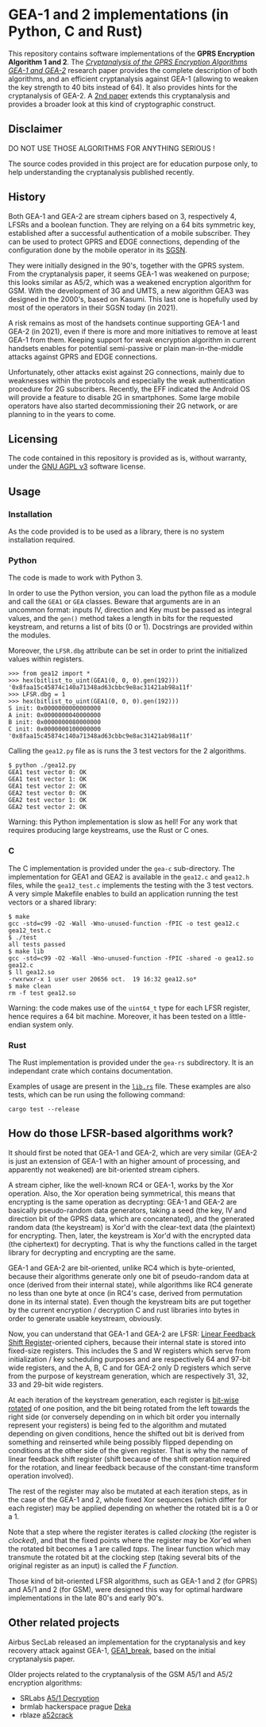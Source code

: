 # GEA-1 and 2 implementations (in Python, C and Rust)

This repository contains software implementations of the **GPRS Encryption 
Algorithm 1 and 2**. The [*Cryptanalysis of the GPRS Encryption Algorithms GEA-1
and GEA-2*](https://eprint.iacr.org/2021/819.pdf) research paper provides the
complete description of both algorithms, and an efficient cryptanalysis against 
GEA-1 (allowing to weaken the key strength to 40 bits instead of 64). It also 
provides hints for the cryptanalysis of GEA-2.
A [2nd paper](https://eprint.iacr.org/2021/829.pdf) extends this cryptanalysis and
provides a broader look at this kind of cryptographic construct.


## Disclaimer

DO NOT USE THOSE ALGORITHMS FOR ANYTHING SERIOUS !

The source codes provided in this project are for education purpose only, to help 
understanding the cryptanalysis published recently.


## History

Both GEA-1 and GEA-2 are stream ciphers based on 3, respectively 4, LFSRs and a 
boolean function. They are relying on a 64 bits symmetric key, established after
a successful authentication of a mobile subscriber. They can be used to protect
GPRS and EDGE connections, depending of the configuration done by the mobile 
operator in its [SGSN](https://en.wikipedia.org/wiki/GPRS_core_network#Serving_GPRS_support_node_(SGSN)).

They were initially designed in the 90's, together with the GPRS system.
From the cryptanalysis paper, it seems GEA-1 was weakened on purpose; this looks 
similar as A5/2, which was a weakened encryption algorithm for GSM. With the development 
of 3G and UMTS, a new algorithm GEA3 was designed in the 2000's, based on Kasumi. 
This last one is hopefully used by most of the operators in their SGSN today (in 2021).

A risk remains as most of the handsets continue supporting GEA-1 and GEA-2 (in 2021), 
even if there is more and more initiatives to remove at least GEA-1 from them.
Keeping support for weak encryption algorithm in current handsets enables for potential 
semi-passive or plain man-in-the-middle attacks against GPRS and EDGE connections.

Unfortunately, other attacks exist against 2G connections, mainly due to weaknesses 
within the protocols and especially the weak authentication procedure for 2G subscribers.
Recently, the EFF indicated the Android OS will provide a feature to disable 2G in smartphones.
Some large mobile operators have also started decommissioning their 2G network, 
or are planning to in the years to come.


## Licensing

The code contained in this repository is provided as is, without warranty, under the
[GNU AGPL v3](https://www.gnu.org/licenses/agpl-3.0.txt) software license.


## Usage

### Installation

As the code provided is to be used as a library, there is no system installation required.


### Python

The code is made to work with Python 3.

In order to use the Python version, you can load the python file as a module and call
the `GEA1` or `GEA` classes. Beware that arguments are in an uncommon format: inputs IV, 
direction and Key must be passed as integral values, and the `gen()` method takes a length
in bits for the requested keystream, and returns a list of bits (0 or 1). Docstrings are 
provided within the modules.

Moreover, the `LFSR.dbg` attribute can be set in order to print the initialized values
within registers.

```
>>> from gea12 import *
>>> hex(bitlist_to_uint(GEA1(0, 0, 0).gen(192)))
'0x8faa15c45874c140a71348ad63cbbc9e8ac31421ab98a11f'
>>> LFSR.dbg = 1
>>> hex(bitlist_to_uint(GEA1(0, 0, 0).gen(192)))
S init: 0x0000000000000000
A init: 0x0000000040000000
B init: 0x0000000080000000
C init: 0x0000000100000000
'0x8faa15c45874c140a71348ad63cbbc9e8ac31421ab98a11f'
```


Calling the `gea12.py` file as is runs the 3 test vectors for the 2 algorithms.

```
$ python ./gea12.py 
GEA1 test vector 0: OK
GEA1 test vector 1: OK
GEA1 test vector 2: OK
GEA2 test vector 0: OK
GEA2 test vector 1: OK
GEA2 test vector 2: OK
```

Warning: this Python implementation is slow as hell! For any work that requires producing
large keystreams, use the Rust or C ones.


### C

The C implementation is provided under the `gea-c` sub-directory.
The implementation for GEA1 and GEA2 is available in the `gea12.c` and `gea12.h` files,
while the `gea12_test.c` implements the testing with the 3 test vectors. A very simple 
Makefile enables to build an application running the test vectors or a shared library:

```
$ make
gcc -std=c99 -O2 -Wall -Wno-unused-function -fPIC -o test gea12.c gea12_test.c 
$ ./test
all tests passed
$ make lib
gcc -std=c99 -O2 -Wall -Wno-unused-function -fPIC -shared -o gea12.so gea12.c 
$ ll gea12.so
-rwxrwxr-x 1 user user 20656 oct.  19 16:32 gea12.so*
$ make clean
rm -f test gea12.so
```

Warning: the code makes use of the `uint64_t` type for each LFSR register, hence requires
a 64 bit machine. Moreover, it has been tested on a little-endian system only.


### Rust

The Rust implementation is provided under the `gea-rs` subdirectory.
It is an independant crate which contains documentation.

Examples of usage are present in the [`lib.rs`](gea-rs/src/lib.rs) file.
These examples are also tests, which can be run using the following command:

```console-session
cargo test --release
```


## How do those LFSR-based algorithms work?

It should first be noted that GEA-1 and GEA-2, which are very similar (GEA-2 is just 
an extension of GEA-1 with an higher amount of processing, and apparently not weakened) 
are bit-oriented stream ciphers.

A stream cipher, like the well-known RC4 or GEA-1, works by the Xor operation. 
Also, the Xor operation being symmetrical, this means that encrypting is the same 
operation as decrypting: GEA-1 and GEA-2 are basically pseudo-random data generators, 
taking a seed (the key, IV and direction bit of the GPRS data, which are concatenated), 
and the generated random data (the keystream) is Xor'd with the clear-text data (the plaintext) 
for encrypting. Then, later, the keystream is Xor'd with the encrypted data (the ciphertext) 
for decrypting. That is why the functions called in the target library for decrypting 
and encrypting are the same.

GEA-1 and GEA-2 are bit-oriented, unlike RC4 which is byte-oriented, because their 
algorithms generate only one bit of pseudo-random data at once (derived from their internal state), 
while algorithms like RC4 generate no less than one byte at once (in RC4's case, derived 
from permutation done in its internal state). Even though the keystream bits are put 
together by the current encryption / decryption C and rust libraries into bytes in order to 
generate usable keystream, obviously.

Now, you can understand that GEA-1 and GEA-2 are LFSR: 
[Linear Feedback Shift Register](https://en.wikipedia.org/wiki/Linear-feedback_shift_register)-oriented ciphers, 
because their internal state is stored into fixed-size registers. This includes the S and W 
registers which serve from initialization / key scheduling purposes and are respectively 
64 and 97-bit wide registers, and the A, B, C and for GEA-2 only D registers which serve 
from the purpose of keystream generation, which are respectively 31, 32, 33 and 29-bit wide 
registers.

At each iteration of the keystream generation, each register is 
[bit-wise rotated](https://en.wikipedia.org/wiki/Circular_shift) of one position, and the bit being rotated from 
the left towards the right side (or conversely depending on in which bit order you internally 
represent your registers) is being fed to the algorithm and mutated depending on given conditions, 
hence the shifted out bit is derived from something and reinserted while being possibly 
flipped depending on conditions at the other side of the given register. That is why 
the name of linear feedback shift register (shift because of the shift operation required 
for the rotation, and linear feedback because of the constant-time transform operation involved).

The rest of the register may also be mutated at each iteration steps, as in the case of the GEA-1 and 2, 
whole fixed Xor sequences (which differ for each register) may be applied depending on whether 
the rotated bit is a 0 or a 1.

Note that a step where the register iterates is called *clocking* (the register is *clocked*), 
and that the fixed points where the register may be Xor'ed when the rotated bit becomes a 1 are called *taps*.
The linear function which may transmute the rotated bit at the clocking step (taking several bits 
of the original register as an input) is called the *F function*.

Those kind of bit-oriented LFSR algorithms, such as GEA-1 and 2 (for GPRS) and A5/1 and 2 (for GSM),
were designed this way for optimal hardware implementations in the late 80's and early 90's.


## Other related projects

Airbus SecLab released an implementation for the cryptanalysis and key recovery attack against GEA-1,
[GEA1_break](https://github.com/airbus-seclab/GEA1_break), based on the initial cryptanalysis paper.

Older projects related to the cryptanalysis of the GSM A5/1 and A5/2 encryption algorithms:
- SRLabs [A5/1 Decryption](https://opensource.srlabs.de/projects/a51-decrypt/)
- brmlab hackerspace prague [Deka](https://brmlab.cz/project/gsm/deka/start)
- rblaze [a52crack](https://github.com/rblaze/a52crack)

